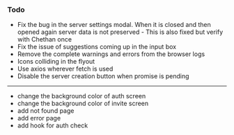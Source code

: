 
### Todo
 - Fix the bug in the server settings modal. When it is closed and then opened again server data is not preserved - This is also fixed but verify with Chethan once
 - Fix the issue of suggestions coming up in the input box
 - Remove the complete warnings and errors from the browser logs
 - Icons colliding in the flyout 
 - Use axios wherever fetch is used
 - Disable the server creation button when promise is pending

----------------------------------------------
- change the background color of auth screen
- change the background color of invite screen
- add not found page
- add error page
- add hook for auth check